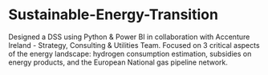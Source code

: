 # Sustainable-Energy-Transition
Designed a DSS using Python &amp; Power BI in collaboration with Accenture Ireland - Strategy, Consulting &amp; Utilities Team. Focused on 3 critical aspects of the energy landscape: hydrogen consumption estimation, subsidies on energy products, and the European National gas pipeline network.
